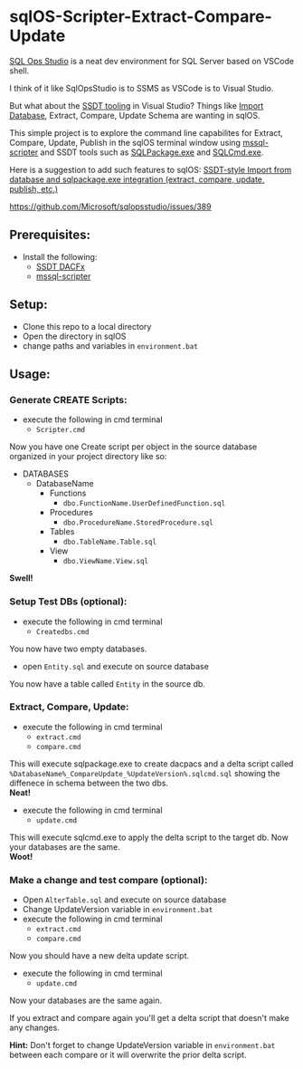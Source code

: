 # sqlOS-Scripter-Extract-Compare-Update

[SQL Ops Studio](https://docs.microsoft.com/en-us/sql/sql-operations-studio/what-is) is a neat dev environment for SQL Server based on VSCode shell.  

I think of it like SqlOpsStudio is to SSMS as VSCode is to Visual Studio.

But what about the [SSDT tooling](https://msdn.microsoft.com/en-us/library/hh272686(v=vs.103).aspx) in Visual Studio?  Things like [Import Database](https://msdn.microsoft.com/en-us/library/hh864423(v=vs.103).aspx), Extract, Compare, Update Schema are wanting in sqlOS.

This simple project is to explore the command line capabilites for Extract, Compare, Update, Publish in the sqlOS terminal window using [mssql-scripter](https://github.com/Microsoft/mssql-scripter/blob/dev/doc/usage_guide.md) and SSDT tools such as [SQLPackage.exe](https://msdn.microsoft.com/en-us/library/hh550080(v=vs.103).aspx) and [SQLCmd.exe](https://docs.microsoft.com/en-us/sql/tools/sqlcmd-utility).

Here is a suggestion to add such features to sqlOS:
[SSDT-style Import from database and sqlpackage.exe integration (extract, compare, update, publish, etc.)](https://github.com/Microsoft/sqlopsstudio/issues/389)

https://github.com/Microsoft/sqlopsstudio/issues/389
## **Prerequisites:**
- Install the following:
  - [SSDT DACFx](https://www.microsoft.com/en-us/download/details.aspx?id=56356)
  - [mssql-scripter](https://github.com/Microsoft/mssql-scripter/blob/dev/doc/installation_guide.md)

## **Setup:**

- Clone this repo to a local directory  
- Open the directory in sqlOS
- change paths and variables in `environment.bat`

## **Usage:**

### **Generate CREATE Scripts:**
- execute the following in cmd terminal
  - `Scripter.cmd`

Now you have one Create script per object in the source database organized in your project directory like so:
  - DATABASES
    - DatabaseName
      - Functions
        - `dbo.FunctionName.UserDefinedFunction.sql`
      - Procedures
        - `dbo.ProcedureName.StoredProcedure.sql`
      - Tables
        - `dbo.TableName.Table.sql`
      - View
        - `dbo.ViewName.View.sql`

**Swell!**

### **Setup Test DBs (optional):** 
- execute the following in cmd terminal
  - `Createdbs.cmd`
  
You now have two empty databases.
  
- open `Entity.sql` and execute on source database

You now have a table called `Entity` in the source db.

### **Extract, Compare, Update:**   
- execute the following in cmd terminal
  - `extract.cmd`
  - `compare.cmd`
  
This will execute sqlpackage.exe to create dacpacs and a delta script called `%DatabaseName%_CompareUpdate_%UpdateVersion%.sqlcmd.sql` showing the diffenece in schema between the two dbs.   
**Neat!**
  
- execute the following in cmd terminal
  - `update.cmd` 
  
This will execute sqlcmd.exe to apply the delta script to the target db.
Now your databases are the same.   
**Woot!**


### **Make a change and test compare (optional):**   
- Open `AlterTable.sql` and execute on source database
- Change UpdateVersion variable in `environment.bat`
- execute the following in cmd terminal
  - `extract.cmd`
  - `compare.cmd`
  
Now you should have a new delta update script.

- execute the following in cmd terminal
  - `update.cmd` 

Now your databases are the same again.

If you extract and compare again you'll get a delta script that doesn't make any changes.

**Hint:**  Don't forget to change UpdateVersion variable in `environment.bat` between each compare or it will overwrite the prior delta script.
